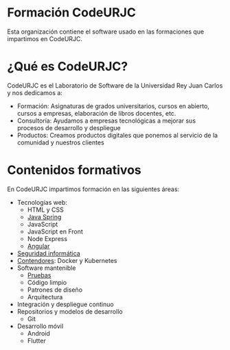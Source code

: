 # Formación CodeURJC

Esta organización contiene el software usado en las formaciones que impartimos en CodeURJC.

# ¿Qué es CodeURJC?

CodeURJC es el Laboratorio de Software de la Universidad Rey Juan Carlos y nos dedicamos a:
* Formación: Asignaturas de grados universitarios, cursos en abierto, cursos a empresas, elaboración de libros docentes, etc.
* Consultoría: Ayudamos a empresas tecnológicas a mejorar sus procesos de desarrollo y despliegue
* Productos: Creamos productos digitales que ponemos al servicio de la comunidad y nuestros clientes

# Contenidos formativos

En CodeURJC impartimos formación en las siguientes áreas:
* Tecnologías web:
  * HTML y CSS
  * [Java Spring](https://github.com/formacion-codeurjc/spring)
  * JavaScript
  * JavaScript en Front
  * Node Express
  * [Angular](https://github.com/formacion-codeurjc/angular)
* [Seguridad informática](https://github.com/formacion-codeurjc/seguridad)
* [Contendores](https://github.com/formacion-codeurjc/contenedores): Docker y Kubernetes
* Software mantenible
  * [Pruebas](https://github.com/formacion-codeurjc/pruebas)
  * Código limpio
  * Patrones de diseño
  * Arquitectura
* Integración y despliegue continuo
* Repositorios y modelos de desarrollo
  * Git  
* Desarrollo móvil
  * Android
  * Flutter







